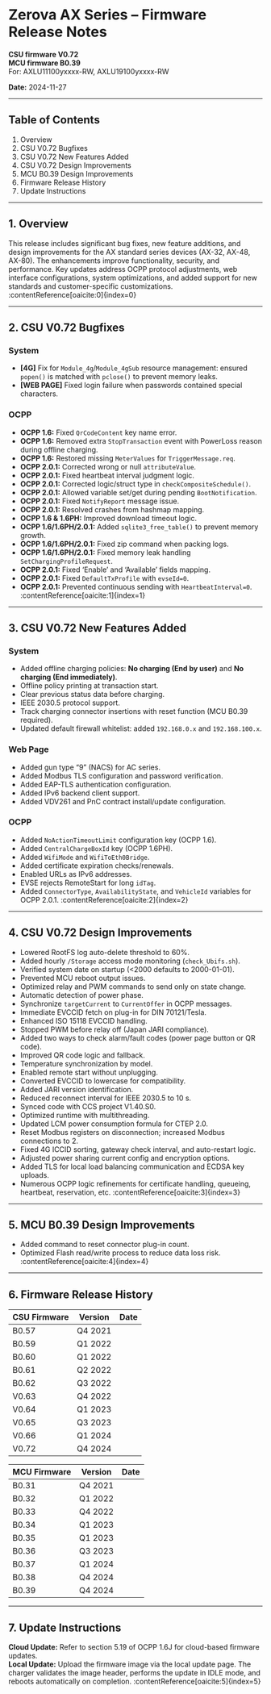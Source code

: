 # Zerova AX Series – Firmware Release Notes

**CSU firmware V0.72**  
**MCU firmware B0.39**  
For: AXLU11100yxxxx-RW, AXLU19100yxxxx-RW  

**Date:** 2024-11-27

---

## Table of Contents
1. Overview  
2. CSU V0.72 Bugfixes  
3. CSU V0.72 New Features Added  
4. CSU V0.72 Design Improvements  
5. MCU B0.39 Design Improvements  
6. Firmware Release History  
7. Update Instructions  

---

## 1. Overview
This release includes significant bug fixes, new feature additions, and design improvements for the AX standard series devices (AX-32, AX-48, AX-80). The enhancements improve functionality, security, and performance. Key updates address OCPP protocol adjustments, web interface configurations, system optimizations, and added support for new standards and customer-specific customizations. :contentReference[oaicite:0]{index=0}

---

## 2. CSU V0.72 Bugfixes

### System
- **[4G]** Fix for `Module_4g`/`Module_4gSub` resource management: ensured `popen()` is matched with `pclose()` to prevent memory leaks.  
- **[WEB PAGE]** Fixed login failure when passwords contained special characters.  

### OCPP
- **OCPP 1.6:** Fixed `QrCodeContent` key name error.  
- **OCPP 1.6:** Removed extra `StopTransaction` event with PowerLoss reason during offline charging.  
- **OCPP 1.6:** Restored missing `MeterValues` for `TriggerMessage.req`.  
- **OCPP 2.0.1:** Corrected wrong or null `attributeValue`.  
- **OCPP 2.0.1:** Fixed heartbeat interval judgment logic.  
- **OCPP 2.0.1:** Corrected logic/struct type in `checkCompositeSchedule()`.  
- **OCPP 2.0.1:** Allowed variable set/get during pending `BootNotification`.  
- **OCPP 2.0.1:** Fixed `NotifyReport` message issue.  
- **OCPP 2.0.1:** Resolved crashes from hashmap mapping.  
- **OCPP 1.6 & 1.6PH:** Improved download timeout logic.  
- **OCPP 1.6/1.6PH/2.0.1:** Added `sqlite3_free_table()` to prevent memory growth.  
- **OCPP 1.6/1.6PH/2.0.1:** Fixed zip command when packing logs.  
- **OCPP 1.6/1.6PH/2.0.1:** Fixed memory leak handling `SetChargingProfileRequest`.  
- **OCPP 2.0.1:** Fixed ‘Enable’ and ‘Available’ fields mapping.  
- **OCPP 2.0.1:** Fixed `DefaultTxProfile` with `evseId=0`.  
- **OCPP 2.0.1:** Prevented continuous sending with `HeartbeatInterval=0`. :contentReference[oaicite:1]{index=1}

---

## 3. CSU V0.72 New Features Added

### System
- Added offline charging policies: **No charging (End by user)** and **No charging (End immediately)**.  
- Offline policy printing at transaction start.  
- Clear previous status data before charging.  
- IEEE 2030.5 protocol support.  
- Track charging connector insertions with reset function (MCU B0.39 required).  
- Updated default firewall whitelist: added `192.168.0.x` and `192.168.100.x`.  

### Web Page
- Added gun type “9” (NACS) for AC series.  
- Added Modbus TLS configuration and password verification.  
- Added EAP-TLS authentication configuration.  
- Added IPv6 backend client support.  
- Added VDV261 and PnC contract install/update configuration.  

### OCPP
- Added `NoActionTimeoutLimit` configuration key (OCPP 1.6).  
- Added `CentralChargeBoxId` key (OCPP 1.6PH).  
- Added `WifiMode` and `WifiToEth0Bridge`.  
- Added certificate expiration checks/renewals.  
- Enabled URLs as IPv6 addresses.  
- EVSE rejects RemoteStart for long `idTag`.  
- Added `ConnectorType`, `AvailabilityState`, and `VehicleId` variables for OCPP 2.0.1. :contentReference[oaicite:2]{index=2}

---

## 4. CSU V0.72 Design Improvements
- Lowered RootFS log auto-delete threshold to 60%.  
- Added hourly `/Storage` access mode monitoring (`check_Ubifs.sh`).  
- Verified system date on startup (&lt;2000 defaults to 2000-01-01).  
- Prevented MCU reboot output issues.  
- Optimized relay and PWM commands to send only on state change.  
- Automatic detection of power phase.  
- Synchronize `targetCurrent` to `CurrentOffer` in OCPP messages.  
- Immediate EVCCID fetch on plug-in for DIN 70121/Tesla.  
- Enhanced ISO 15118 EVCCID handling.  
- Stopped PWM before relay off (Japan JARI compliance).  
- Added two ways to check alarm/fault codes (power page button or QR code).  
- Improved QR code logic and fallback.  
- Temperature synchronization by model.  
- Enabled remote start without unplugging.  
- Converted EVCCID to lowercase for compatibility.  
- Added JARI version identification.  
- Reduced reconnect interval for IEEE 2030.5 to 10 s.  
- Synced code with CCS project V1.40.S0.  
- Optimized runtime with multithreading.  
- Updated LCM power consumption formula for CTEP 2.0.  
- Reset Modbus registers on disconnection; increased Modbus connections to 2.  
- Fixed 4G ICCID sorting, gateway check interval, and auto-restart logic.  
- Adjusted power sharing current config and encryption options.  
- Added TLS for local load balancing communication and ECDSA key uploads.  
- Numerous OCPP logic refinements for certificate handling, queueing, heartbeat, reservation, etc. :contentReference[oaicite:3]{index=3}

---

## 5. MCU B0.39 Design Improvements
- Added command to reset connector plug-in count.  
- Optimized Flash read/write process to reduce data loss risk. :contentReference[oaicite:4]{index=4}

---

## 6. Firmware Release History

| CSU Firmware | Version | Date      |
|---------------|---------|----------|
| B0.57         | Q4 2021 |
| B0.59         | Q1 2022 |
| B0.60         | Q1 2022 |
| B0.61         | Q2 2022 |
| B0.62         | Q3 2022 |
| V0.63         | Q4 2022 |
| V0.64         | Q1 2023 |
| V0.65         | Q3 2023 |
| V0.66         | Q1 2024 |
| V0.72         | Q4 2024 |

| MCU Firmware | Version | Date      |
|---------------|---------|----------|
| B0.31         | Q4 2021 |
| B0.32         | Q1 2022 |
| B0.33         | Q4 2022 |
| B0.34         | Q1 2023 |
| B0.35         | Q1 2023 |
| B0.36         | Q3 2023 |
| B0.37         | Q1 2024 |
| B0.38         | Q4 2024 |
| B0.39         | Q4 2024 |

---

## 7. Update Instructions
**Cloud Update:** Refer to section 5.19 of OCPP 1.6J for cloud-based firmware updates.  
**Local Update:** Upload the firmware image via the local update page. The charger validates the image header, performs the update in IDLE mode, and reboots automatically on completion. :contentReference[oaicite:5]{index=5}
